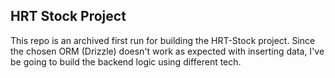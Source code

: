 ## HRT Stock Project

This repo is an archived first run for building the HRT-Stock project. Since the chosen ORM (Drizzle) doesn't work as expected with inserting data, I've be going to build the backend logic using different tech.
